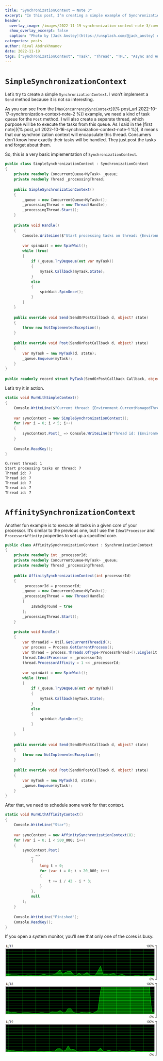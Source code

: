 ```yaml
---
title: "SynchronizationContext — Note 3"
excerpt: "In this post, I’m creating a simple example of SynchronizationContext."
header:
  overlay_image: /images/2022-11-19-synchronization-context-note-3/cover.jpg
  show_overlay_excerpt: false
  caption: "Photo by [Jack Anstey](https://unsplash.com/@jack_anstey) on [Unsplash](https://unsplash.com)"
categories: posts
author: Rival Abdrakhmanov
date: 2022-11-19
tags: ["SynchronizationContext", "Task", "Thread", "TPL", "Async and Await"]
---
```


# `SimpleSynchronizationContext`

Let’s try to create a simple `SynchronizationContext`. I won’t implement a `Send` method because it is not so
interesting.

As you can see from the [`MaxConcurrencySyncContext`]({% post_url 2022-10-17-synchronization-context-note-2 %}) example,
we need a kind of task queue for the `Post` method. I will also create a separate thread, which purpose will be to
execute the tasks from this queue. As I said in the [first note]({% post_url 2022-10-16-synchronization-context-note-1 %}), 
it means that our synchronization context will encapsulate this thread.
Consumers don’t know how exactly their tasks will be handled. They just post the tasks and forget about them.

So, this is a very basic implementation of `SynchronizationContext`.

```csharp
public class SimpleSynchronizationContext : SynchronizationContext
{
    private readonly ConcurrentQueue<MyTask> _queue;
    private readonly Thread _processingThread;

    public SimpleSynchronizationContext()
    {
        _queue = new ConcurrentQueue<MyTask>();
        _processingThread = new Thread(Handle);
        _processingThread.Start();
    }

    private void Handle()
    {
        Console.WriteLine($"Start processing tasks on thread: {Environment.CurrentManagedThreadId}");

        var spinWait = new SpinWait();
        while (true)
        {
            if (_queue.TryDequeue(out var myTask))
            {
                myTask.Callback(myTask.State);
            }
            else
            {
                spinWait.SpinOnce();
            }
        }
    }

    public override void Send(SendOrPostCallback d, object? state)
    {
        throw new NotImplementedException();
    }

    public override void Post(SendOrPostCallback d, object? state)
    {
        var myTask = new MyTask(d, state);
        _queue.Enqueue(myTask);
    }
}

public readonly record struct MyTask(SendOrPostCallback Callback, object? State);
```

Let’s try it in action.

```csharp
static void RunWithSimpleContext()
{
    Console.WriteLine($"Current thread: {Environment.CurrentManagedThreadId}");

    var syncContext = new SimpleSynchronizationContext();
    for (var i = 0; i < 5; i++)
    {
        syncContext.Post(_ => Console.WriteLine($"Thread id: {Environment.CurrentManagedThreadId}"), null);
    }

    Console.ReadKey();
}
```

```
Current thread: 1
Start processing tasks on thread: 7
Thread id: 7
Thread id: 7
Thread id: 7
Thread id: 7
Thread id: 7
```

# `AffinitySynchronizationContext`

Another fun example is to execute all tasks in a given core of your processor. It’s similar to the previous one, but I
use the `IdealProcessor` and `ProcessorAffinity` properties to set up a specified core.

```csharp
public class AffinitySynchronizationContext : SynchronizationContext
{
    private readonly int _processorId;
    private readonly ConcurrentQueue<MyTask> _queue;
    private readonly Thread _processingThread;
    
    public AffinitySynchronizationContext(int processorId)
    {
        _processorId = processorId;
        _queue = new ConcurrentQueue<MyTask>();
        _processingThread = new Thread(Handle)
        {
            IsBackground = true
        };
        _processingThread.Start();
    }

    private void Handle()
    {
        var threadId = Util.GetCurrentThreadId();
        var process = Process.GetCurrentProcess();
        var thread = process.Threads.OfType<ProcessThread>().Single(it => it.Id == threadId);
        thread.IdealProcessor = _processorId;
        thread.ProcessorAffinity = 1 << _processorId;
        
        var spinWait = new SpinWait();
        while (true)
        {
            if (_queue.TryDequeue(out var myTask))
            {
                myTask.Callback(myTask.State);
            }
            else
            {
                spinWait.SpinOnce();
            }
        }
    }
    
    public override void Send(SendOrPostCallback d, object? state)
    {
        throw new NotImplementedException();
    }

    public override void Post(SendOrPostCallback d, object? state)
    {
        var myTask = new MyTask(d, state);
        _queue.Enqueue(myTask);
    }
}
```

After that, we need to schedule some work for that context.

```csharp
static void RunWithAffinityContext()
{
    Console.WriteLine("Star");

    var syncContext = new AffinitySynchronizationContext(8);
    for (var i = 0; i < 500_000; i++)
    {
        syncContext.Post(
            _ =>
            {
                long t = 0;
                for (var i = 0; i < 20_000; i++)
                {
                    t += i / 42 - i * 3;
                }
            },
            null
        );
    }
    
    Console.WriteLine("Finished");
    Console.ReadKey();
}
```

If you open a system monitor, you’ll see that only one of the cores is busy.

![System monitor](/images/2022-11-19-synchronization-context-note-3/sysmon.png)